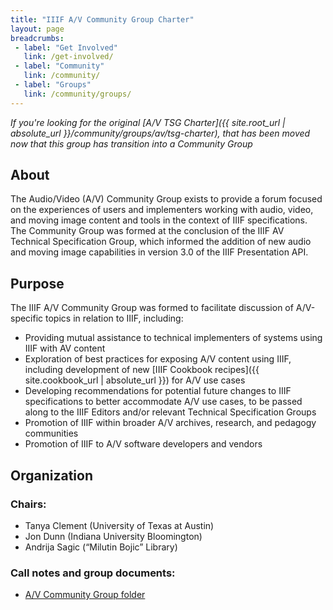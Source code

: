 ```yaml
---
title: "IIIF A/V Community Group Charter"
layout: page
breadcrumbs:
 - label: "Get Involved"
   link: /get-involved/
 - label: "Community"
   link: /community/
 - label: "Groups"
   link: /community/groups/
---
```


_If you're looking for the original [A/V TSG Charter]({{ site.root_url | absolute_url }}/community/groups/av/tsg-charter), that has been moved now that this group has transition into a Community Group_

## About

The Audio/Video (A/V) Community Group exists to provide a forum focused on the experiences of users and implementers working with audio, video, and moving image content and tools in the context of IIIF specifications. The Community Group was formed at the conclusion of the IIIF AV Technical Specification Group, which informed the addition of new audio and moving image capabilities in version 3.0 of the IIIF Presentation API.

## Purpose

The IIIF A/V Community Group was formed to facilitate discussion of A/V-specific topics in relation to IIIF, including:

*   Providing mutual assistance to technical implementers of systems using IIIF with AV content
*   Exploration of best practices for exposing A/V content using IIIF, including development of new [IIIF Cookbook recipes]({{ site.cookbook_url | absolute_url }}) for A/V use cases
*   Developing recommendations for potential future changes to IIIF specifications to better accommodate A/V use cases, to be passed along to the IIIF Editors and/or relevant Technical Specification Groups
*   Promotion of IIIF within broader A/V archives, research, and pedagogy communities
*   Promotion of IIIF to A/V software developers and vendors


## Organization

### Chairs:

*   Tanya Clement (University of Texas at Austin)
*   Jon Dunn (Indiana University Bloomington)
*   Andrija Sagic (“Milutin Bojic” Library)

### Call notes and group documents:

*   [A/V Community Group folder](https://drive.google.com/drive/folders/0B8SS5OUXWs4GZ0ZfbEhIclhzb0k?usp=sharing)
